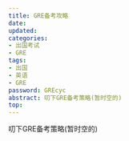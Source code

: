 ```yaml
---
title: GRE备考攻略
date: 
updated: 
categories:
- 出国考试
- GRE
tags: 
- 出国
- 英语
- GRE
password: GREcyc
abstract: 叨下GRE备考策略(暂时空的)
top: 
---
```


叨下GRE备考策略(暂时空的)

<!--less-->

